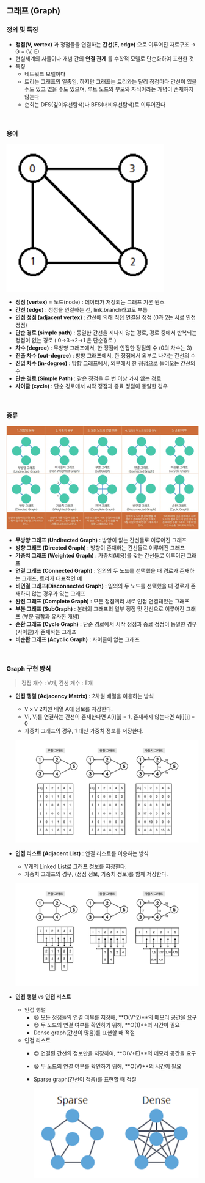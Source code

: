 ## 그래프 (Graph)

### 정의 및 특징

- **정점(V, vertex)** 과 정점들을 연결하는 **간선(E, edge)** 으로 이루어진 자료구조 → G = (V, E)
- 현실세계의 사물이나 개념 간의 **연결 관계** 를 수학적 모델로 단순화하여 표현한 것
- 특징
    - 네트워크 모델이다
    - 트리는 그래프의 일종임, 하지만 그래프는 트리와는 달리 정점마다 간선이 있을 수도 있고 없을 수도 있으며, 루트 노드와 부모와 자식이라는 개념이 존재하지 않는다
    - 순회는 DFS(깊이우선탐색)나 BFS(너비우선탐색)로 이루어진다
 
<br>

### 용어

![graph1](../img/graph1.png)

- **정점 (vertex)** = 노드(node) : 데이터가 저장되는 그래프 기본 원소
- **간선 (edge)** : 정점을 연결하는 선, link,branch라고도 부름
- **인접 정점 (adjacent vertex)** : 간선에 의해 직접 연결된 정점 (0과 2는 서로 인접 정점)
- **단순 경로 (simple path)** : 동일한 간선을 지나지 않는 경로, 경로 중에서 반복되는 정점이 없는 경로 ( 0→3→2→1 은 단순경로 )
- **차수 (degree)** : 무방향 그래프에서, 한 정점에 인접한 정점의 수 (0의 차수는 3)
- **진출 차수 (out-degree)** : 방향 그래프에서, 한 정점에서 외부로 나가는 간선의 수
- **진입 차수 (in-degree)** : 방향 그래프에서, 외부에서 한 정점으로 들어오는 간선의 수
- **단순 경로 (Simple Path)** : 같은 정점을 두 번 이상 가지 않는 경로
- **사이클 (cycle)** : 단순 경로에서 시작 정점과 종료 정점이 동일한 경우

<br>

### 종류

![graph3](../img/graph2.png)

- **무방향 그래프 (Undirected Graph)** : 방향이 없는 간선들로 이루어진 그래프
- **방향 그래프 (Directed Graph)** : 방향이 존재하는 간선들로 이루어진 그래프
- **가중치 그래프 (Weighted Graph)** : 가중치(비용)를 갖는 간선들로 이루어진 그래프
- **연결 그래프 (Connected Graph)** : 임의의 두 노드를 선택했을 때 경로가 존재하는 그래프, 트리가 대표적인 예
- **비연결 그래프(Disconnected Graph)** : 임의의 두 노드를 선택했을 때 경로가 존재하지 않는 경우가 있는 그래프
- **완전 그래프 (Complete Graph)** : 모든 정점끼리 서로 인접 연결돼있는 그래프
- **부분 그래프 (SubGraph)** : 본래의 그래프의 일부 정점 및 간선으로 이루어진 그래프 (부분 집합과 유사한 개념)
- **순환 그래프 (Cycle Graph)** : 단순 경로에서 시작 정점과 종료 정점이 동일한 경우(사이클)가 존재하는 그래프
- **비순환 그래프 (Acyclic Graph)** : 사이클이 없는 그래프

<br>

### Graph 구현 방식

> 정점 개수 : V개, 간선 개수 : E개
> 
- **인접 행렬 (Adjacency Matrix)** : 2차원 배열을 이용하는 방식
    - V x V 2차원 배열 A에 정보를 저장한다.
    - Vi, Vj를 연결하는 간선이 존재한다면 A[i][j] = 1, 존재하지 않는다면 A[i][j] = 0
    - 가중치 그래프의 경우, 1 대신 가중치 정보를 저장한다.
    
    ![graph3](../img/graph3.jpeg)
    
- **인접 리스트 (Adjacent List)** : 연결 리스트를 이용하는 방식
    - V개의 Linked List로 그래프 정보를 저장한다.
    - 가중치 그래프의 경우, (정점 정보, 가중치 정보)를 함께 저장한다.
    
    ![graph4](../img/graph4.jpeg)
    
- **인접 행렬** vs **인접 리스트**
    - 인접 행렬
        - 😫 모든 정점들의 연결 여부를 저장해, **O(V^2)**의 메모리 공간을 요구
        - 😊 두 노드의 연결 여부를 확인하기 위해, **O(1)**의 시간이 필요
        - Dense graph(간선이 많음)를 표현할 때 적절
    - 인접 리스트
        - 😊 연결된 간선의 정보만을 저장하여, **O(V+E)**의 메모리 공간을 요구
        - 😫 두 노드의 연결 여부를 확인하기 위해, **O(V)**의 시간이 필요
        - Sparse graph(간선이 적음)를 표현할 때 적절
            
            ![graph5](../img/graph5.png)
